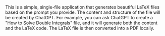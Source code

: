 This is a simple, single-file application that generates beautiful LaTeX files based on the prompt you provide. The content and structure of the file will be created by ChatGPT. For example, you can ask ChatGPT to create a "How to Solve Double Integrals" file, and it will generate both the content and the LaTeX code. The LaTeX file is then converted into a PDF locally.
